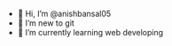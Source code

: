 - 👋 Hi, I’m @anishbansal05
- 👀 I’m new to git
- 🌱 I’m currently learning web developing


<!---
anishbansal05/anishbansal05 is a ✨ special ✨ repository because its `README.md` (this file) appears on your GitHub profile.
You can click the Preview link to take a look at your changes.
--->
